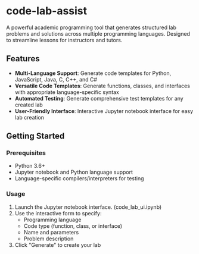 # code-lab-assist

A powerful academic programming tool that generates structured lab problems and solutions across multiple programming languages. Designed to streamline lessons for instructors and tutors.

## Features

- **Multi-Language Support**: Generate code templates for Python, JavaScript, Java, C, C++, and C#
- **Versatile Code Templates**: Generate functions, classes, and interfaces with appropriate language-specific syntax
- **Automated Testing**: Generate comprehensive test templates for any created lab
- **User-Friendly Interface**: Interactive Jupyter notebook interface for easy lab creation

## Getting Started

### Prerequisites

- Python 3.6+
- Jupyter notebook and Python language support
- Language-specific compilers/interpreters for testing

### Usage

1. Launch the Jupyter notebook interface. (code_lab_ui.ipynb)
2. Use the interactive form to specify:
   - Programming language
   - Code type (function, class, or interface)
   - Name and parameters
   - Problem description
3. Click "Generate" to create your lab
